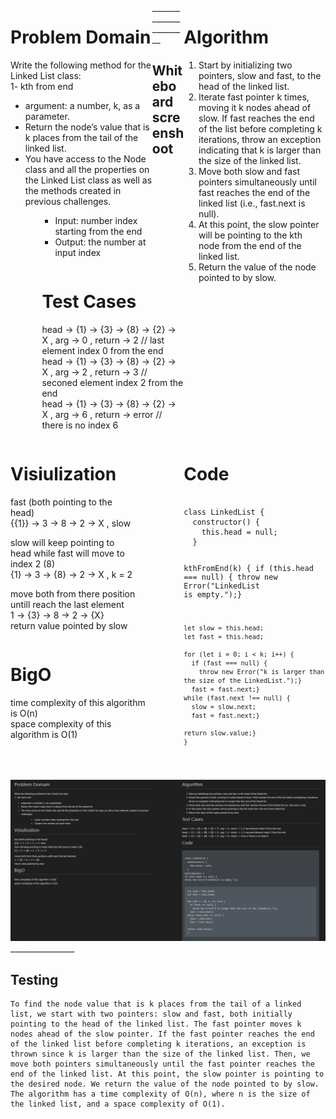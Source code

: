 <div style="float: left; width: 45%;">
<h1> Problem Domain </h1>
<p>Write the following method for the Linked List class: <br/>
1- kth from end<br/>
<ul>
<li>argument: a number, k, as a parameter.</li>
<li>Return the node’s value that is k places from the tail of the linked list.</li>
<li>You have access to the Node class and all the properties on the Linked List class as well as the methods created in previous challenges.</li>
<ul>
</p>

<ul> <li>Input: number index starting from the end </li>
<li> Output: the number at input index </li>

 </ul> </div>

<div style="float: right; width: 45%;">
<h1> Algorithm </h1>

<ol>
<li>Start by initializing two pointers, slow and fast, to the head of the linked list.</li>
<li>Iterate fast pointer k times, moving it k nodes ahead of slow. If fast reaches the end of the list before completing k iterations, throw an exception indicating that k is larger than the size of the linked list.</li>
<li>Move both slow and fast pointers simultaneously until fast reaches the end of the linked list (i.e., fast.next is null).</li>
<li>At this point, the slow pointer will be pointing to the kth node from the end of the linked list.</li>
<li>Return the value of the node pointed to by slow.</li>
</ol>
</div>
<div style="float: right; width: 45%;">
<h1> Test Cases </h1>

head -> {1} -> {3} -> {8} -> {2} -> X , arg -> 0 , return -> 2 // last element index 0 from the end <br/>
head -> {1} -> {3} -> {8} -> {2} -> X , arg -> 2 , return -> 3 // seconed element index 2 from the end <br/>
head -> {1} -> {3} -> {8} -> {2} -> X , arg -> 6 , return -> error // there is no index 6 <br/>

</div>

<div style="float: left; width: 40%;">
<h1> Visiulization </h1> 
fast (both pointing to the head)<br/>
{{1}} -> 3 -> 8 -> 2 -> X , slow <br/>

slow will keep pointing to head while fast will move to index 2 (8)<br/>
{1} -> 3 -> {8} -> 2 -> X , k = 2 <br/>

move both from there position untill reach the last element<br/>
1 -> {3} -> 8 -> 2 -> {X}<br/>
return value pointed by slow 

</div>
<div style="float: right; width: 45%;">
<h1> Code </h1>
 <pre><code>
class LinkedList {
  constructor() {
    this.head = null;
  }


  kthFromEnd(k) {
    if (this.head === null) {
      throw new Error("LinkedList is empty.");}

    let slow = this.head;
    let fast = this.head;

    for (let i = 0; i < k; i++) {
      if (fast === null) {
        throw new Error("k is larger than the size of the LinkedList.");}
      fast = fast.next;}
    while (fast.next !== null) {
      slow = slow.next;
      fast = fast.next;}

    return slow.value;}
    }
 </pre></code>
</div>



<div style="float: left; width: 45%;">
<h1> BigO </h1>
 time complexity of this algorithm is O(n) </br>
 space complexity of this algorithm is O(1)
</div>
_______________________

## Whiteboard screenshoot
<img src='../Assests/Screenshot%202023-06-26%20171807.png'/>
________________

## Testing
```
To find the node value that is k places from the tail of a linked list, we start with two pointers: slow and fast, both initially pointing to the head of the linked list. The fast pointer moves k nodes ahead of the slow pointer. If the fast pointer reaches the end of the linked list before completing k iterations, an exception is thrown since k is larger than the size of the linked list. Then, we move both pointers simultaneously until the fast pointer reaches the end of the linked list. At this point, the slow pointer is pointing to the desired node. We return the value of the node pointed to by slow. The algorithm has a time complexity of O(n), where n is the size of the linked list, and a space complexity of O(1).
```
